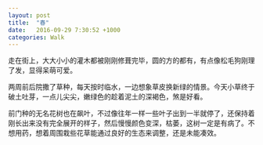 ```yaml
---
layout: post
title:  "春"
date:   2016-09-29 7:30:52 +1000
categories: Walk
---
```


走在街上，大大小小的灌木都被刚刚修葺完毕，圆的方的都有，有点像松毛狗刚理了发，显得呆萌可爱。

两周前后院撒了草种，每天按时临水，一边想象草皮换新绿的情景。今天小草终于破土吐芽，一点儿尖尖，嫩绿色的趁着泥土的深褐色，煞是好看。

前门种的无名花树也在飙叶，不过像往年一样一些叶子出到一半就停了，还保持着刚长出来没有完全展开的样子，然后慢慢颜色变深，枯萎，这树一定是有病了。不想用药，想着周围栽些花草能通过良好的生态来调整，还是未能凑效。
